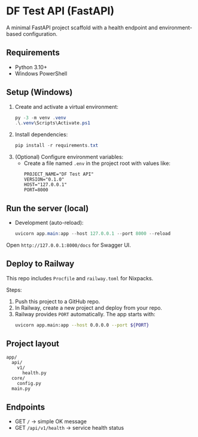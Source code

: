 # DF Test API (FastAPI)

A minimal FastAPI project scaffold with a health endpoint and environment-based configuration.

## Requirements
- Python 3.10+
- Windows PowerShell

## Setup (Windows)
1. Create and activate a virtual environment:
   ```powershell
   py -3 -m venv .venv
   .\.venv\Scripts\Activate.ps1
   ```
2. Install dependencies:
   ```powershell
   pip install -r requirements.txt
   ```
3. (Optional) Configure environment variables:
   - Create a file named `.env` in the project root with values like:
     ```
     PROJECT_NAME="DF Test API"
     VERSION="0.1.0"
     HOST="127.0.0.1"
     PORT=8000
     ```

## Run the server (local)
- Development (auto-reload):
  ```powershell
  uvicorn app.main:app --host 127.0.0.1 --port 8000 --reload
  ```

Open `http://127.0.0.1:8000/docs` for Swagger UI.

## Deploy to Railway
This repo includes `Procfile` and `railway.toml` for Nixpacks.

Steps:
1. Push this project to a GitHub repo.
2. In Railway, create a new project and deploy from your repo.
3. Railway provides `PORT` automatically. The app starts with:
   ```bash
   uvicorn app.main:app --host 0.0.0.0 --port ${PORT}
   ```

## Project layout
```
app/
  api/
    v1/
      health.py
  core/
    config.py
  main.py
```

## Endpoints
- GET `/` → simple OK message
- GET `/api/v1/health` → service health status
